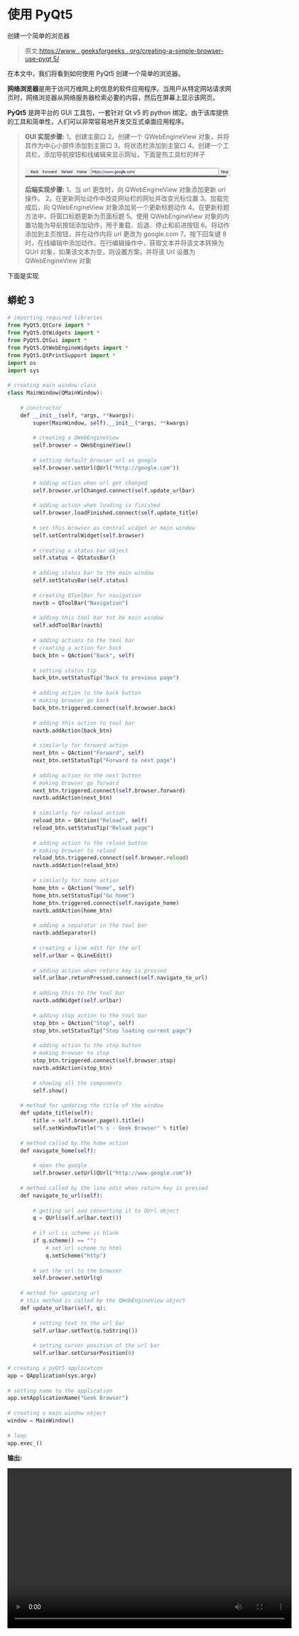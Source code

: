 # 使用 PyQt5

创建一个简单的浏览器

> 原文:[https://www . geeksforgeeks . org/creating-a-simple-browser-use-pyqt 5/](https://www.geeksforgeeks.org/creating-a-simple-browser-using-pyqt5/)

在本文中，我们将看到如何使用 PyQt5 创建一个简单的浏览器。

**网络浏览器**是用于访问万维网上的信息的软件应用程序。当用户从特定网站请求网页时，网络浏览器从网络服务器检索必要的内容，然后在屏幕上显示该网页。

**PyQt5** 是跨平台的 GUI 工具包，一套针对 Qt v5 的 python 绑定。由于该库提供的工具和简单性，人们可以非常容易地开发交互式桌面应用程序。

> **GUI 实现步骤:**
> 1。创建主窗口
> 2。创建一个 QWebEngineView 对象，并将其作为中心小部件添加到主窗口
> 3。将状态栏添加到主窗口
> 4。创建一个工具栏，添加导航按钮和线编辑来显示网址，下面是热工具栏的样子
> 
> ![](img/90e7fcf050289813b6b9c9927db13f28.png)
> 
> **后端实现步骤:**
> 1。当 url 更改时，向 QWebEngineView 对象添加更新 url 操作。
> 2。在更新网址动作中改变网址栏的网址并改变光标位置
> 3。加载完成后，向 QWebEngineView 对象添加另一个更新标题动作
> 4。在更新标题方法中，将窗口标题更新为页面标题
> 5。使用 QWebEngineView 对象的内置功能为导航按钮添加动作，用于重载、后退、停止和前进按钮
> 6。将动作添加到主页按钮，并在动作内将 url 更改为 google.com
> 7。按下回车键
> 8 时，在线编辑中添加动作。在行编辑操作中，获取文本并将该文本转换为 QUrl 对象，如果该文本为空，则设置方案，并将该 Url 设置为 QWebEngineView 对象

下面是实现

## 蟒蛇 3

```py
# importing required libraries
from PyQt5.QtCore import *
from PyQt5.QtWidgets import *
from PyQt5.QtGui import *
from PyQt5.QtWebEngineWidgets import *
from PyQt5.QtPrintSupport import *
import os
import sys

# creating main window class
class MainWindow(QMainWindow):

    # constructor
    def __init__(self, *args, **kwargs):
        super(MainWindow, self).__init__(*args, **kwargs)

        # creating a QWebEngineView
        self.browser = QWebEngineView()

        # setting default browser url as google
        self.browser.setUrl(QUrl("http://google.com"))

        # adding action when url get changed
        self.browser.urlChanged.connect(self.update_urlbar)

        # adding action when loading is finished
        self.browser.loadFinished.connect(self.update_title)

        # set this browser as central widget or main window
        self.setCentralWidget(self.browser)

        # creating a status bar object
        self.status = QStatusBar()

        # adding status bar to the main window
        self.setStatusBar(self.status)

        # creating QToolBar for navigation
        navtb = QToolBar("Navigation")

        # adding this tool bar tot he main window
        self.addToolBar(navtb)

        # adding actions to the tool bar
        # creating a action for back
        back_btn = QAction("Back", self)

        # setting status tip
        back_btn.setStatusTip("Back to previous page")

        # adding action to the back button
        # making browser go back
        back_btn.triggered.connect(self.browser.back)

        # adding this action to tool bar
        navtb.addAction(back_btn)

        # similarly for forward action
        next_btn = QAction("Forward", self)
        next_btn.setStatusTip("Forward to next page")

        # adding action to the next button
        # making browser go forward
        next_btn.triggered.connect(self.browser.forward)
        navtb.addAction(next_btn)

        # similarly for reload action
        reload_btn = QAction("Reload", self)
        reload_btn.setStatusTip("Reload page")

        # adding action to the reload button
        # making browser to reload
        reload_btn.triggered.connect(self.browser.reload)
        navtb.addAction(reload_btn)

        # similarly for home action
        home_btn = QAction("Home", self)
        home_btn.setStatusTip("Go home")
        home_btn.triggered.connect(self.navigate_home)
        navtb.addAction(home_btn)

        # adding a separator in the tool bar
        navtb.addSeparator()

        # creating a line edit for the url
        self.urlbar = QLineEdit()

        # adding action when return key is pressed
        self.urlbar.returnPressed.connect(self.navigate_to_url)

        # adding this to the tool bar
        navtb.addWidget(self.urlbar)

        # adding stop action to the tool bar
        stop_btn = QAction("Stop", self)
        stop_btn.setStatusTip("Stop loading current page")

        # adding action to the stop button
        # making browser to stop
        stop_btn.triggered.connect(self.browser.stop)
        navtb.addAction(stop_btn)

        # showing all the components
        self.show()

    # method for updating the title of the window
    def update_title(self):
        title = self.browser.page().title()
        self.setWindowTitle("% s - Geek Browser" % title)

    # method called by the home action
    def navigate_home(self):

        # open the google
        self.browser.setUrl(QUrl("http://www.google.com"))

    # method called by the line edit when return key is pressed
    def navigate_to_url(self):

        # getting url and converting it to QUrl object
        q = QUrl(self.urlbar.text())

        # if url is scheme is blank
        if q.scheme() == "":
            # set url scheme to html
            q.setScheme("http")

        # set the url to the browser
        self.browser.setUrl(q)

    # method for updating url
    # this method is called by the QWebEngineView object
    def update_urlbar(self, q):

        # setting text to the url bar
        self.urlbar.setText(q.toString())

        # setting cursor position of the url bar
        self.urlbar.setCursorPosition(0)

# creating a pyQt5 application
app = QApplication(sys.argv)

# setting name to the application
app.setApplicationName("Geek Browser")

# creating a main window object
window = MainWindow()

# loop
app.exec_()
```

**输出:**

<video class="wp-video-shortcode" id="video-427477-1" width="640" height="360" preload="metadata" controls=""><source type="video/mp4" src="https://media.geeksforgeeks.org/wp-content/uploads/20200606172102/Google-Geek-Browser-2020-06-06-17-20-27.mp4?_=1">[https://media.geeksforgeeks.org/wp-content/uploads/20200606172102/Google-Geek-Browser-2020-06-06-17-20-27.mp4](https://media.geeksforgeeks.org/wp-content/uploads/20200606172102/Google-Geek-Browser-2020-06-06-17-20-27.mp4)</video>